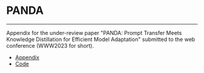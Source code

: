# PANDA

***
Appendix for the under-review paper "PANDA: Prompt Transfer Meets Knowledge Distillation for Efficient Model Adaptation" submitted to the web conference (WWW2023 for short).

<!-- * <a href="https://github.com/WHU-ZQH/PANDA/blob/main/www-appendix.pdf">Appendix</a>
* <a href="https://github.com/WHU-ZQH/PANDA/tree/main/p-tuning-v2">Code</a> -->

* <a href="[https://github.com/WHU-ZQH/PANDA/blob/main/www-appendix.pdf](https://anonymous.4open.science/r/PANDA-WWW23/www-appendix.pdf)">Appendix</a>
* <a href="[https://anonymous.4open.science/r/PANDA-WWW23](https://anonymous.4open.science/r/PANDA-WWW23/p-tuning-v2/run.py)">Code</a>
